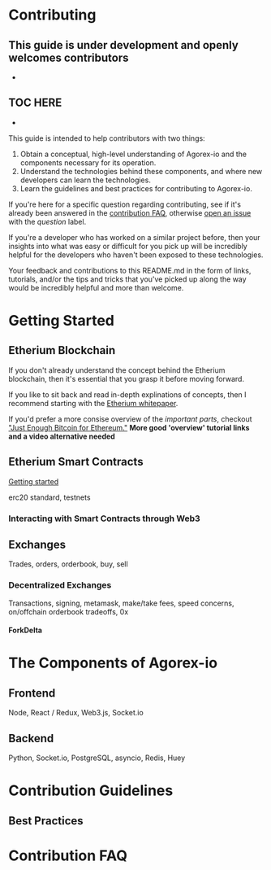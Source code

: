 # Contributing
**This guide is under development and openly welcomes contributors** 
-
-
**TOC HERE**
-
-
This guide is intended to help contributors with two things:
1. Obtain a conceptual, high-level understanding of Agorex-io and the components
necessary for its operation. 
2. Understand the technologies behind these components, and where new developers can learn the technologies. 
3. Learn the guidelines and best practices for contributing to Agorex-io.

If you're here for a specific question regarding contributing, see if it's already been answered in the [contribution FAQ](#contribution-faq), otherwise [open an issue](https://github.com/Agorex-io/Cooperative/issues) with the _question_ label.

If you're a developer who has worked on a similar project before, then your insights into 
what was easy or difficult for you pick up will be incredibly helpful for the developers who
haven't been exposed to these technologies. 

Your feedback and contributions to this README.md in the 
form of links, tutorials, and/or the tips and tricks that you've picked up along the way would be
incredibly helpful and more than welcome. 

# Getting Started
## Etherium Blockchain
If you don't already understand the concept behind the Etherium blockchain, then it's essential that 
you grasp it before moving forward. 

If you like to sit back and read in-depth explinations of concepts, then I recommend starting with the [Etherium whitepaper](https://github.com/ethereum/wiki/wiki/White-Paper).

If you'd prefer a more consise overview of the _important parts_, checkout ["Just Enough Bitcoin for Ethereum."](https://media.consensys.net/time-sure-does-fly-ed4518792679) **More good 'overview' tutorial links and a video alternative needed**

## Etherium Smart Contracts
[Getting started](https://blog.zeppelin.solutions/the-hitchhikers-guide-to-smart-contracts-in-ethereum-848f08001f05)

erc20 standard, testnets
 
### Interacting with Smart Contracts through Web3

## Exchanges
Trades, orders, orderbook, buy, sell

### Decentralized Exchanges
Transactions, signing, metamask, make/take fees, speed concerns, on/offchain orderbook tradeoffs, 0x

#### ForkDelta

# The Components of Agorex-io

## Frontend 
Node, React / Redux, Web3.js, Socket.io

## Backend
Python, Socket.io, PostgreSQL, asyncio, Redis, Huey

# Contribution Guidelines 

## Best Practices

# Contribution FAQ
